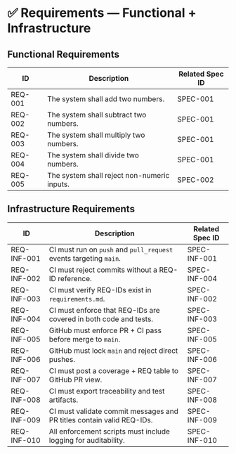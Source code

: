 # ✅ Requirements — Functional + Infrastructure

## Functional Requirements

| ID        | Description                                      | Related Spec ID |
|-----------|--------------------------------------------------|-----------------|
| REQ-001   | The system shall add two numbers.                | SPEC-001        |
| REQ-002   | The system shall subtract two numbers.           | SPEC-001        |
| REQ-003   | The system shall multiply two numbers.           | SPEC-001        |
| REQ-004   | The system shall divide two numbers.             | SPEC-001        |
| REQ-005   | The system shall reject non-numeric inputs.      | SPEC-002        |

## Infrastructure Requirements

| ID           | Description                                                                 | Related Spec ID  |
|--------------|-----------------------------------------------------------------------------|------------------|
| REQ-INF-001  | CI must run on `push` and `pull_request` events targeting `main`.           | SPEC-INF-001     |
| REQ-INF-002  | CI must reject commits without a REQ-ID reference.                          | SPEC-INF-004     |
| REQ-INF-003  | CI must verify REQ-IDs exist in `requirements.md`.                          | SPEC-INF-002     |
| REQ-INF-004  | CI must enforce that REQ-IDs are covered in both code and tests.            | SPEC-INF-003     |
| REQ-INF-005  | GitHub must enforce PR + CI pass before merge to `main`.                    | SPEC-INF-005     |
| REQ-INF-006  | GitHub must lock `main` and reject direct pushes.                           | SPEC-INF-006     |
| REQ-INF-007  | CI must post a coverage + REQ table to GitHub PR view.                      | SPEC-INF-007     |
| REQ-INF-008  | CI must export traceability and test artifacts.                             | SPEC-INF-008     |
| REQ-INF-009  | CI must validate commit messages and PR titles contain valid REQ-IDs.       | SPEC-INF-009     |
| REQ-INF-010  | All enforcement scripts must include logging for auditability.              | SPEC-INF-010     |
